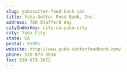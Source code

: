 ```yaml
---
slug: yubasutter-food-bank-inc
title: Yuba-Sutter Food Bank, Inc.
address: 760 Stafford Way
cityIndexKey: city-ca-yuba-city
city: Yuba City
state: CA
postal: 95991
website: http://www.yuba-sutterfoodbank.com/
phone: 530-673-3834
fax: 530-673-3672
---
```

